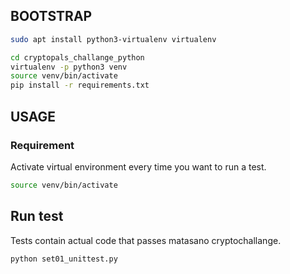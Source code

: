 ## BOOTSTRAP

```bash
sudo apt install python3-virtualenv virtualenv
```

```bash
cd cryptopals_challange_python
virtualenv -p python3 venv
source venv/bin/activate
pip install -r requirements.txt
```

## USAGE

### Requirement
Activate virtual environment every time you want to run a test.
```bash
source venv/bin/activate
```

## Run test
Tests contain actual code that passes matasano cryptochallange.
```bash
python set01_unittest.py
```
